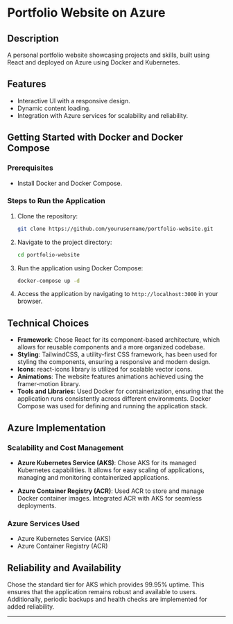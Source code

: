 # Portfolio Website on Azure

## Description
A personal portfolio website showcasing projects and skills, built using React and deployed on Azure using Docker and Kubernetes.

## Features
- Interactive UI with a responsive design.
- Dynamic content loading.
- Integration with Azure services for scalability and reliability.

## Getting Started with Docker and Docker Compose

### Prerequisites
- Install Docker and Docker Compose.

### Steps to Run the Application

1. Clone the repository:
    ```bash
    git clone https://github.com/yourusername/portfolio-website.git
    ```

2. Navigate to the project directory:
    ```bash
    cd portfolio-website
    ```

3. Run the application using Docker Compose:
    ```bash
    docker-compose up -d
    ```

4. Access the application by navigating to `http://localhost:3000` in your browser.

## Technical Choices

- **Framework**: Chose React for its component-based architecture, which allows for reusable components and a more organized codebase.
- **Styling**: TailwindCSS, a utility-first CSS framework, has been used for styling the components, ensuring a responsive and modern design.
- **Icons**: react-icons library is utilized for scalable vector icons.
- **Animations**: The website features animations achieved using the framer-motion library.
- **Tools and Libraries**: Used Docker for containerization, ensuring that the application runs consistently across different environments. Docker Compose was used for defining and running the application stack.

## Azure Implementation

### Scalability and Cost Management

- **Azure Kubernetes Service (AKS)**: Chose AKS for its managed Kubernetes capabilities. It allows for easy scaling of applications, managing and monitoring containerized applications.
  
- **Azure Container Registry (ACR)**: Used ACR to store and manage Docker container images. Integrated ACR with AKS for seamless deployments.

### Azure Services Used

- Azure Kubernetes Service (AKS)
- Azure Container Registry (ACR)

## Reliability and Availability

Chose the standard tier for AKS which provides 99.95% uptime. This ensures that the application remains robust and available to users. Additionally, periodic backups and health checks are implemented for added reliability.

---
